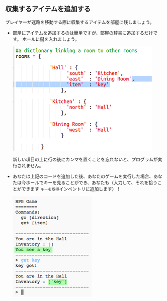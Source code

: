 ## 収集するアイテムを追加する

プレイヤーが迷路を移動する際に収集するアイテムを部屋に残しましょう。

+ 部屋にアイテムを追加するのは簡単ですが、部屋の辞書に追加するだけです。 ホールに鍵を入れましょう。
    
    ![スクリーンショット](images/rpg-key.png)
    
    新しい項目の上に行の後にカンマを置くことを忘れないと、プログラムが実行されません。

+ あなたは上記のコードを追加した後、あなたのゲームを実行した場合、あなたは今ホールでキーを見ることができ、あなたも（入力して、それを拾うことができます `キーを取得`インベントリに追加します）！
    
    ![スクリーンショット](images/rpg-key-test.png)